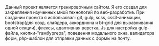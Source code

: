 Данный проект является тренировочным сайтом. Я его создал для закрепления изученных мной технологий по веб-разработке.
При создании проекта я использовал: git, gulp, scss, css3-анимации, bootstrap(для созд. слайдера, аккордиона и bt-grid для выравнивания одной секции), флексы, адаптивная верстка, Js для настройка gulp-файла, кнопки-"гамбургера", поведения модального окна, валидатора форм, php-шаблон для отправки данных с формы на почту.
